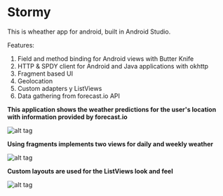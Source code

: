 # Stormy
This is wheather app for android, built in Android Studio.

Features:  
1. Field and method binding for Android views with Butter Knife 
2. HTTP & SPDY client for Android and Java applications with okhttp
3. Fragment based UI
4. Geolocation
5. Custom adapters y ListViews
6. Data gathering from forecast.io API


**This application shows the weather predictions for the user's location with information provided by forecast.io**

![alt tag](http://s20.postimg.org/q921141ul/Stormy_1.png)

**Using fragments implements two views for daily and weekly weather**

![alt tag](http://s20.postimg.org/6tr9808kd/Stormy_2.png)

**Custom layouts are used for the ListViews look and feel**

![alt tag](http://s20.postimg.org/vlqvf8pr1//Stormy_3.png)
